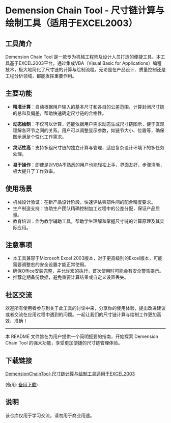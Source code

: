 # Demension Chain Tool - 尺寸链计算与绘制工具（适用于EXCEL2003）

## 工具简介

Demension Chain Tool 是一款专为机械工程师及设计人员打造的便捷工具。本工具基于EXCEL2003平台，通过集成VBA（Visual Basic for Applications）编程技术，极大地简化了尺寸链的计算与绘制流程。无论是在产品设计、质量控制还是工程分析领域，都能发挥重要作用。

## 主要功能

- **精准计算**：自动根据用户输入的基本尺寸和各自的公差范围，计算封闭尺寸链的总和及偏差，帮助快速确定尺寸链的合格性。
  
- **动态绘制**：不仅可以计算，还能依据用户需求动态生成尺寸链图示，便于直观理解各环节之间的关系。用户可以调整显示参数，如链节大小、位置等，确保图示满足个性化工作需求。

- **灵活性高**：支持多组尺寸链的独立计算与管理，适应复杂设计环境下的多任务处理。

- **易于操作**：即使是对VBA不熟悉的用户也能轻松上手，界面友好，步骤清晰，极大提升了工作效率。

## 使用场景

- 机械设计验证：在新产品设计阶段，快速评估零部件间的配合精度要求。
- 生产制造支持：协助生产团队精确控制加工过程中的公差分配，保证产品质量。
- 教育培训：作为教学辅助工具，帮助学生理解和掌握尺寸链的计算原理及其实际应用。

## 注意事项

- 本工具兼容于Microsoft Excel 2003版本，对于更高级别的Excel版本，可能需要调整宏的安全设置才能正常使用。
- 确保Office安装完整，并允许宏的执行，首次使用时可能会有安全警告提示。
- 推荐定期备份数据，避免重要计算结果或自定义设置丢失。

## 社区交流

欢迎所有使用者参与到关于此工具的讨论中来，分享你的使用体验，提出改进建议或者交流在应用过程中遇到的问题。一起让我们的尺寸链计算与绘制工作更加高效、准确！

---

本 README 文件旨在为用户提供一个简明扼要的指南，开始探索 Demension Chain Tool 的强大功能，享受更加便捷的尺寸链管理体验。

## 下载链接
[DemensionChainTool-尺寸链计算与绘制工具适用于EXCEL2003](https://pan.quark.cn/s/85cbcf8648a6) 

(备用: [备用下载](https://pan.baidu.com/s/1gM7sNxcKGm2wd1O01qA8Gg?pwd=1234))

## 说明

该仓库仅用于学习交流，请勿用于商业用途。
